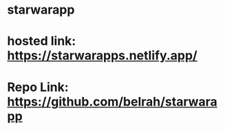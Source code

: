 # starwarapp

# hosted link: https://starwarapps.netlify.app/

# Repo Link: https://github.com/belrah/starwarapp
